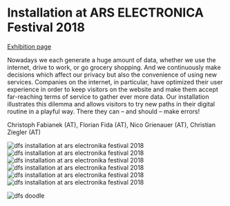 # Installation at ARS ELECTRONICA Festival 2018
[Exhibition page](https://ars.electronica.art/error/en/yourdata/)

Nowadays we each generate a huge amount of data, whether we use the internet, drive to work, or go grocery shopping. And we continuously make decisions which affect our privacy but also the convenience of using new services. Companies on the internet, in particular, have optimized their user experience in order to keep visitors on the website and make them accept far-reaching terms of service to gather ever more data. Our installation illustrates this dilemma and allows visitors to try new paths in their digital routine in a playful way. There they can – and should – make errors!

Christoph Fabianek (AT), Florian Fida (AT), Nico Grienauer (AT), Christian Ziegler (AT) 

![dfs installation at ars electronika festival 2018](dfs-ars18-01.jpg)
![dfs installation at ars electronika festival 2018](dfs-ars18-02.jpg)
![dfs installation at ars electronika festival 2018](dfs-ars18-03.jpg)
![dfs installation at ars electronika festival 2018](dfs-ars18-04.jpg)
![dfs installation at ars electronika festival 2018](dfs-ars18-05.jpg)
![dfs installation at ars electronika festival 2018](dfs-ars18-06.jpg)

![dfs doodle](dfs-example-setup.png)
